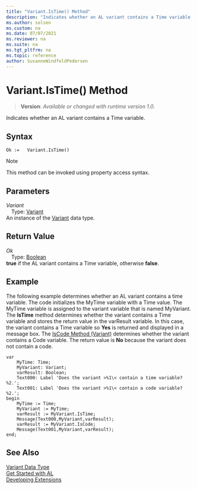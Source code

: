 ```yaml
---
title: "Variant.IsTime() Method"
description: "Indicates whether an AL variant contains a Time variable."
ms.author: solsen
ms.custom: na
ms.date: 07/07/2021
ms.reviewer: na
ms.suite: na
ms.tgt_pltfrm: na
ms.topic: reference
author: SusanneWindfeldPedersen
---
```

[//]: # (START>DO_NOT_EDIT)
[//]: # (IMPORTANT:Do not edit any of the content between here and the END>DO_NOT_EDIT.)
[//]: # (Any modifications should be made in the .xml files in the ModernDev repo.)
# Variant.IsTime() Method
> **Version**: _Available or changed with runtime version 1.0._

Indicates whether an AL variant contains a Time variable.


## Syntax
```AL
Ok :=   Variant.IsTime()
```
> [!NOTE]
> This method can be invoked using property access syntax.

## Parameters
*Variant*  
&emsp;Type: [Variant](variant-data-type.md)  
An instance of the [Variant](variant-data-type.md) data type.  

## Return Value
*Ok*  
&emsp;Type: [Boolean](../boolean/boolean-data-type.md)  
**true** if the AL variant contains a Time variable, otherwise **false**.


[//]: # (IMPORTANT: END>DO_NOT_EDIT)

## Example  
 The following example determines whether an AL variant contains a time variable. The code initializes the MyTime variable with a Time value. The MyTime variable is assigned to the variant variable that is named MyVariant. The **IsTime** method determines whether the variant contains a Time variable and stores the return value in the varResult variable. In this case, the variant contains a Time variable so **Yes** is returned and displayed in a message box. The [IsCode Method (Variant)](variant-iscode-method.md) determines whether the variant contains a Code variable. The return value is **No** because the variant does not contain a code. 
 
```  
var
    MyTime: Time;
    MyVariant: Variant;
    varResult: Boolean;
    Text000: Label 'Does the variant >%1\< contain a time variable? %2.';
    Text001: Label 'Does the variant >%1\< contain a code variable? %2.';
begin
    MyTime := Time;  
    MyVariant := MyTime;  
    varResult := MyVariant.IsTime;  
    Message(Text000,MyVariant,varResult);  
    varResult := MyVariant.IsCode;  
    Message(Text001,MyVariant,varResult);
end;
```  
  

## See Also
[Variant Data Type](variant-data-type.md)  
[Get Started with AL](../../devenv-get-started.md)  
[Developing Extensions](../../devenv-dev-overview.md)